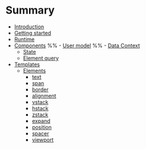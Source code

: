 # Summary

- [Introduction](./introduction.md)
- [Getting started](./getting-started.md)
- [Runtime](./runtime.md)
- [Components](./components.md)
    %% - [User model](./templates/usermodel.md)
    %% - [Data Context](./templates/data-ctx.md)
    - [State](./components/state.md)
    - [Element query](./components/element-query.md)
- [Templates](./templates.md)
    - [Elements](./templates/elements.md)
        - [text](./templates/elements/text.md)
        - [span](./templates/elements/span.md)
        - [border](./templates/elements/border.md)
        - [alignment](./templates/elements/alignment.md)
        - [vstack](./templates/elements/vstack.md)
        - [hstack](./templates/elements/hstack.md)
        - [zstack](./templates/elements/zstack.md)
        - [expand](./templates/elements/expand.md)
        - [position](./templates/elements/position.md)
        - [spacer](./templates/elements/spacer.md)
        - [viewport](./templates/elements/viewport.md)
